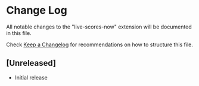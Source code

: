 # Change Log

All notable changes to the "live-scores-now" extension will be documented in this file.

Check [Keep a Changelog](http://keepachangelog.com/) for recommendations on how to structure this file.

## [Unreleased]

- Initial release
